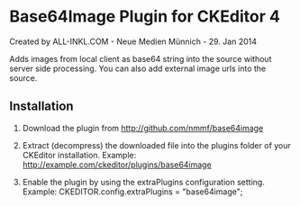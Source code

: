 Base64Image Plugin for CKEditor 4
=================================

Created by ALL-INKL.COM - Neue Medien Münnich - 29. Jan 2014

Adds images from local client as base64 string into the source without server
side processing. You can also add external image urls into the source.

## Installation

1. Download the plugin from http://github.com/nmmf/base64image
 
2. Extract (decompress) the downloaded file into the plugins folder of your
	 CKEditor installation.
	 Example: http://example.com/ckeditor/plugins/base64image
	
3. Enable the plugin by using the extraPlugins configuration setting.
	 Example: CKEDITOR.config.extraPlugins = "base64image";
